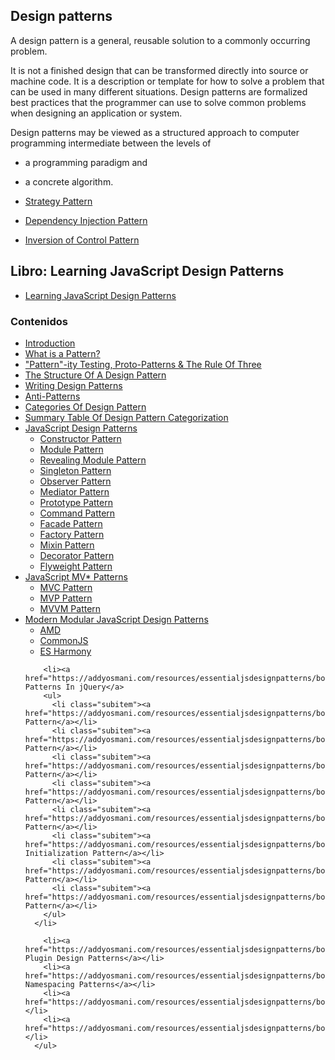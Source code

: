 ## Design patterns

A design pattern is a general, reusable solution to a commonly occurring problem.

It is not a finished design that can be transformed directly into source or machine code. It is a description or template for how to solve a problem that can be used in many different situations. Design patterns are formalized best practices that the programmer can use to solve common problems when designing an application or system.

Design patterns may be viewed as a structured approach to computer programming intermediate between the levels of
* a programming paradigm and
* a concrete algorithm.


* [Strategy Pattern](strategypattern.md)
* [Dependency Injection Pattern](dependencyinjectionpattern.md)
* [Inversion of Control Pattern](inversionofcontrolpattern.md)

## Libro: Learning JavaScript Design Patterns

* [Learning JavaScript Design Patterns](https://addyosmani.com/resources/essentialjsdesignpatterns/book/)

### Contenidos

<div id="contents-list">
      <ul>
        <li><a href="https://addyosmani.com/resources/essentialjsdesignpatterns/book/#introduction">Introduction</a></li>
        <li><a href="https://addyosmani.com/resources/essentialjsdesignpatterns/book/#whatisapattern">What is a Pattern?</a></li>
        <li><a href="https://addyosmani.com/resources/essentialjsdesignpatterns/book/#patternity">"Pattern"-ity Testing, Proto-Patterns &amp; The Rule Of Three</a></li>
        <li><a href="https://addyosmani.com/resources/essentialjsdesignpatterns/book/#designpatternstructure">The Structure Of A Design Pattern</a></li>
        <li><a href="https://addyosmani.com/resources/essentialjsdesignpatterns/book/#writingdesignpatterns">Writing Design Patterns</a></li>
        <li><a href="https://addyosmani.com/resources/essentialjsdesignpatterns/book/#antipatterns">Anti-Patterns</a></li>
        <li><a href="https://addyosmani.com/resources/essentialjsdesignpatterns/book/#categoriesofdesignpatterns">Categories Of Design Pattern</a></li>
        <li><a href="https://addyosmani.com/resources/essentialjsdesignpatterns/book/#summarytabledesignpatterns">Summary Table Of Design Pattern Categorization</a></li>
        <li><a href="https://addyosmani.com/resources/essentialjsdesignpatterns/book/#designpatternsjavascript">JavaScript Design Patterns
          </a>
          <ul>
            <li class="subitem"><a href="https://addyosmani.com/resources/essentialjsdesignpatterns/book/#constructorpatternjavascript">Constructor Pattern</a></li>
            <li class="subitem"><a href="https://addyosmani.com/resources/essentialjsdesignpatterns/book/#modulepatternjavascript">Module Pattern</a></li>
            <li class="subitem"><a href="https://addyosmani.com/resources/essentialjsdesignpatterns/book/#revealingmodulepatternjavascript">Revealing Module Pattern</a></li>
            <li class="subitem"><a href="https://addyosmani.com/resources/essentialjsdesignpatterns/book/#singletonpatternjavascript">Singleton Pattern</a></li>
            <li class="subitem"><a href="https://addyosmani.com/resources/essentialjsdesignpatterns/book/#observerpatternjavascript">Observer Pattern</a></li>
             <li class="subitem"><a href="https://addyosmani.com/resources/essentialjsdesignpatterns/book/#mediatorpatternjavascript">Mediator Pattern</a></li>
            <li class="subitem"><a href="https://addyosmani.com/resources/essentialjsdesignpatterns/book/#prototypepatternjavascript">Prototype Pattern</a></li>
            <li class="subitem"><a href="https://addyosmani.com/resources/essentialjsdesignpatterns/book/#commandpatternjavascript">Command Pattern</a></li>
            <li class="subitem"><a href="https://addyosmani.com/resources/essentialjsdesignpatterns/book/#facadepatternjavascript">Facade Pattern</a></li>
            <li class="subitem"><a href="https://addyosmani.com/resources/essentialjsdesignpatterns/book/#factorypatternjavascript">Factory Pattern</a></li>
            <li class="subitem"><a href="https://addyosmani.com/resources/essentialjsdesignpatterns/book/#mixinpatternjavascript">Mixin Pattern</a>
            <li class="subitem"><a href="https://addyosmani.com/resources/essentialjsdesignpatterns/book/#decoratorpatternjavascript">Decorator Pattern</a></li>
            <li class="subitem"><a href="https://addyosmani.com/resources/essentialjsdesignpatterns/book/#detailflyweight">Flyweight Pattern</a>
        </ul>
      </li>
         <li><a href="https://addyosmani.com/resources/essentialjsdesignpatterns/book/#detailmvcmvp">JavaScript MV* Patterns</a>
        <ul>
          <li class="subitem"><a href="https://addyosmani.com/resources/essentialjsdesignpatterns/book/#detailmvc">MVC Pattern</a>
          <li class="subitem"><a href="https://addyosmani.com/resources/essentialjsdesignpatterns/book/#detailmvp">MVP Pattern</a>
          <li class="subitem"><a href="https://addyosmani.com/resources/essentialjsdesignpatterns/book/#detailmvvm">MVVM Pattern</a>
        </ul>
      </li>
        <li><a href="https://addyosmani.com/resources/essentialjsdesignpatterns/book/#modularjavascript">Modern Modular JavaScript Design Patterns</a>
        <ul>
          <li class="subitem"><a href="https://addyosmani.com/resources/essentialjsdesignpatterns/book/#detailamd">AMD</a>
          <li class="subitem"><a href="https://addyosmani.com/resources/essentialjsdesignpatterns/book/#detailcommonjs">CommonJS</a>
            <li class="subitem"><a href="https://addyosmani.com/resources/essentialjsdesignpatterns/book/#detailharmony">ES Harmony</a>
        </ul>
        </li>

        <li><a href="https://addyosmani.com/resources/essentialjsdesignpatterns/book/#designpatternsjquery">Design Patterns In jQuery</a>
        <ul>
          <li class="subitem"><a href="https://addyosmani.com/resources/essentialjsdesignpatterns/book/#compositepatternjquery">Composite Pattern</a></li>
          <li class="subitem"><a href="https://addyosmani.com/resources/essentialjsdesignpatterns/book/#wrapperpatternjquery">Adapter Pattern</a></li>
          <li class="subitem"><a href="https://addyosmani.com/resources/essentialjsdesignpatterns/book/#facadepatternjquery">Facade Pattern</a></li>
          <li class="subitem"><a href="https://addyosmani.com/resources/essentialjsdesignpatterns/book/#observerpatternjquery">Observer Pattern</a></li>
          <li class="subitem"><a href="https://addyosmani.com/resources/essentialjsdesignpatterns/book/#iteratorpatternjquery">Iterator Pattern</a></li>
          <li class="subitem"><a href="https://addyosmani.com/resources/essentialjsdesignpatterns/book/#lazyinitialisationjquery">Lazy Initialization Pattern</a></li>
          <li class="subitem"><a href="https://addyosmani.com/resources/essentialjsdesignpatterns/book/#proxypatternjquery">Proxy Pattern</a></li>
          <li class="subitem"><a href="https://addyosmani.com/resources/essentialjsdesignpatterns/book/#builderpatternjquery">Builder Pattern</a></li>
        </ul>
      </li>

        <li><a href="https://addyosmani.com/resources/essentialjsdesignpatterns/book/#jquerypluginpatterns">jQuery Plugin Design Patterns</a></li>
        <li><a href="https://addyosmani.com/resources/essentialjsdesignpatterns/book/#detailnamespacing">JavaScript Namespacing Patterns</a></li>
        <li><a href="https://addyosmani.com/resources/essentialjsdesignpatterns/book/#conclusions">Conclusions</a></li>
        <li><a href="https://addyosmani.com/resources/essentialjsdesignpatterns/book/#references">References</a></li>
      </ul>
</div>
</p>
